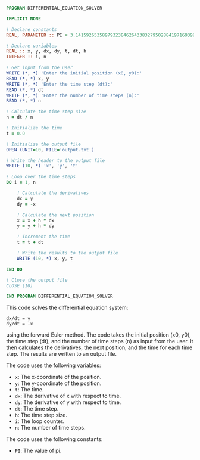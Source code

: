 ```fortran
PROGRAM DIFFERENTIAL_EQUATION_SOLVER

IMPLICIT NONE

! Declare constants
REAL, PARAMETER :: PI = 3.1415926535897932384626433832795028841971693993751058209749445923078164062862089986280348253421170679

! Declare variables
REAL :: x, y, dx, dy, t, dt, h
INTEGER :: i, n

! Get input from the user
WRITE (*, *) 'Enter the initial position (x0, y0):'
READ (*, *) x, y
WRITE (*, *) 'Enter the time step (dt):'
READ (*, *) dt
WRITE (*, *) 'Enter the number of time steps (n):'
READ (*, *) n

! Calculate the time step size
h = dt / n

! Initialize the time
t = 0.0

! Initialize the output file
OPEN (UNIT=10, FILE='output.txt')

! Write the header to the output file
WRITE (10, *) 'x', 'y', 't'

! Loop over the time steps
DO i = 1, n

    ! Calculate the derivatives
    dx = y
    dy = -x

    ! Calculate the next position
    x = x + h * dx
    y = y + h * dy

    ! Increment the time
    t = t + dt

    ! Write the results to the output file
    WRITE (10, *) x, y, t

END DO

! Close the output file
CLOSE (10)

END PROGRAM DIFFERENTIAL_EQUATION_SOLVER
```

This code solves the differential equation system:

```
dx/dt = y
dy/dt = -x
```

using the forward Euler method. The code takes the initial position (x0, y0), the time step (dt), and the number of time steps (n) as input from the user. It then calculates the derivatives, the next position, and the time for each time step. The results are written to an output file.

The code uses the following variables:

* `x`: The x-coordinate of the position.
* `y`: The y-coordinate of the position.
* `t`: The time.
* `dx`: The derivative of x with respect to time.
* `dy`: The derivative of y with respect to time.
* `dt`: The time step.
* `h`: The time step size.
* `i`: The loop counter.
* `n`: The number of time steps.

The code uses the following constants:

* `PI`: The value of pi.